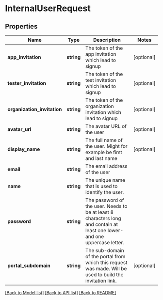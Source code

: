 # InternalUserRequest

## Properties
Name | Type | Description | Notes
------------ | ------------- | ------------- | -------------
**app_invitation** | **string** | The token of the app invitation which lead to signup | [optional] 
**tester_invitation** | **string** | The token of the test invitation which lead to signup | [optional] 
**organization_invitation** | **string** | The token of the organization invitation which lead to signup | [optional] 
**avatar_url** | **string** | The avatar URL of the user | [optional] 
**display_name** | **string** | The full name of the user. Might for example be first and last name | [optional] 
**email** | **string** | The email address of the user | 
**name** | **string** | The unique name that is used to identify the user. | 
**password** | **string** | The password of the user. Needs to be at least 8 characters long and contain at least one lower- and one uppercase letter. | 
**portal_subdomain** | **string** | The sub-domain of the portal from which this request was made. Will be used to build the invitation link. | [optional] 

[[Back to Model list]](../README.md#documentation-for-models) [[Back to API list]](../README.md#documentation-for-api-endpoints) [[Back to README]](../README.md)

